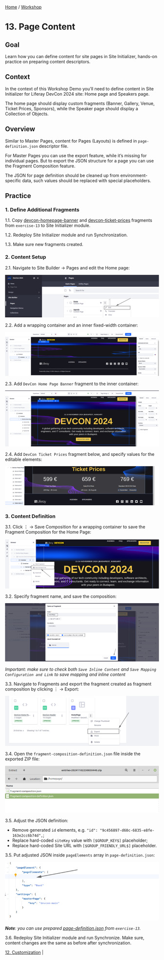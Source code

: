[Home](../../../README.md) / [Workshop](../README.md) 

# 13. Page Content

## Goal 

Learn how you can define content for site pages in Site Initializer, hands-on practice on preparing content descriptors.

## Context

In the context of this Workshop Demo you'll need to define content in Site Initializer for Liferay DevCon 2024 site: Home page and Speakers page.

The home page should display custom fragments (Banner, Gallery, Venue, Ticket Prices, Sponsors), while the Speaker page should display a Collection of Objects.

## Overview

Similar to Master Pages, content for Pages (Layouts) is defined in `page-definition.json` descriptor file.

For Master Pages you can use the export feature, while it’s missing for individual pages. But to export the JSON structure for a page you can use the Fragment Composition feature.

The JSON for page definition should be cleaned up from environment-specific data, such values should be replaced with special placeholders.

## Practice

### 1. Define Additional Fragments

1.1. Copy [devcon-homepage-banner](../../../exercises/exercise-13/fragments/group/devcon/devcon-homepage-banner) and [devcon-ticket-prices](../../../exercises/exercise-13/fragments/group/devcon/devcon-ticket-prices) fragments from `exercise-13` to Site Initializer module.

1.2. Redeploy Site Initializer module and run Synchronization.

1.3. Make sure new fragments created.

### 2. Content Setup

2.1. Navigate to Site Builder → Pages and edit the Home page:

![01.png](images/01.png)

2.2. Add a wrapping container and an inner fixed-width container:

![02.png](images/02.png)

2.3. Add `DevCon Home Page Banner` fragment to the inner container:

![03.png](images/03.png)

2.4. Add `DevCon Ticket Prices` fragment below, and specify values for the editable elements:

![04.png](images/04.png)

### 3. Content Definition

3.1. Click ⋮ → Save Composition for a wrapping container to save the Fragment Composition for the Home Page:

![05.png](images/05.png)

3.2. Specify fragment name, and save the composition:

![06.png](images/06.png)

_Important: make sure to check both `Save Inline Content` and `Save Mapping Configuration and Link` to save mapping and inline content_

3.3. Navigate to Fragments and export the fragment created as fragment composition by clicking ⋮ → Export:

![07.png](images/07.png)

3.4. Open the `fragment-composition-definition.json` file inside the exported ZIP file:

![08.png](images/08.png)

3.5. Adjust the JSON definition:
- Remove generated `id` elements, e.g. `"id": "9c456897-d60c-6835-e8fe-163e2cc6b74d",`;
- Replace hard-coded `siteKey` value with `[$GROUP_KEY$]` placeholder;
- Replace hard-coded Site URL with `[$GROUP_FRIENDLY_URL$]` placeholder.

3.5. Put adjusted JSON inside `pageElements` array in `page-definition.json`:

![09.png](images/09.png)

_**Note**: you can use prepared [page-definition.json](../../../exercises/exercise-13/layouts/1_home/page-definition.json) from `exercise-13`._

3.6. Redeploy Site Initializer module and run Synchronize. Make sure, content changes are the same as before after synchronization. 

[12. Customization](../12-customization/README.md) | 

